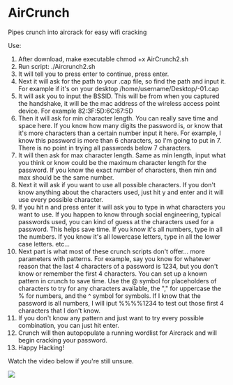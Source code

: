 # AirCrunch
Pipes crunch into aircrack for easy wifi cracking


Use:
1. After download, make executable chmod +x AirCrunch2.sh
2. Run script: ./Aircrunch2.sh
3. It will tell you to press enter to continue, press enter. 
4. Next it will ask for the path to your .cap file, so find the path and input it. For example if it's on your desktop /home/username/Desktop/-01.cap
5. It will ask you to input the BSSID. This will be from when you captured the handshake, it will be the mac address of the wireless access point device. For example 82:3F:5D:6C:67:5D
6. Then it will ask for min character length. You can really save time and space here. If you know how many digits the password is, or know that it's more characters than a certain number input it here. For example, I know this password is more than 6 characters, so I'm going to put in 7. There is no point in trying all passwords below 7 characters.
7. It will then ask for max character length. Same as min length, input what you think or know could be the maximum character length for the password. If you know the exact number of characters, then min and max should be the same number. 
8. Next it will ask if you want to use all possible characters. If you don't know anything about the characters used, just hit y and enter and it will use every possible character. 
9. If you hit n and press enter it will ask you to type in what characters you want to use. If you happen to know through social engineering, typical passwords used, you can kind of guess at the characters used for a password. This helps save time. If you know it's all numbers, type in all the numbers. If you know it's all lowercase letters, type in all the lower case letters. etc...
10. Next part is what most of these crunch scripts don't offer... more parameters with patterns. For example, say you know for whatever reason that the last 4 characters of a password is 1234, but you don't know or remember the first 4 characters. You can set up a known pattern in crunch to save time. Use the @ symbol for placeholders of characters to try for any characters available,  the "," for uppercase the % for numbers, and the ^ symbol for symbols. If I know that the password is all numbers, I will iput %%%%1234 to test out those first 4 characters that I don't know. 
11. If you don't know any pattern and just want to try every possible combination, you can just hit enter. 
12. Crunch will then autopopulate a running wordlist for Aircrack and will begin cracking your password. 
13. Happy Hacking!

Watch the video below if you're still unsure.

[![](http://img.youtube.com/vi/lY61gWZpy-U/0.jpg)](http://www.youtube.com/watch?v=lY61gWZpy-U "How To Use")
